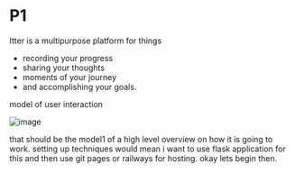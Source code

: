 # P1
Itter is a multipurpose platform for things 
- recording your progress
- sharing your thoughts
- moments of your journey
- and accomplishing your goals.


model of user interaction

![image](https://github.com/user-attachments/assets/c2162d75-e84a-45e1-82e4-724b76ba8563)

that should be the model1 of a high level overview on how it is going to work.
setting up techniques would mean i want to use flask application for this and then use git pages or railways for hosting.
okay lets begin then.

